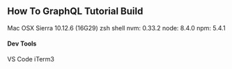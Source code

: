 ## How To GraphQL Tutorial Build

Mac OSX Sierra 
10.12.6 (16G29) 
zsh shell 
nvm: 0.33.2 
node: 8.4.0 
npm: 5.4.1 

#### Dev Tools
VS Code 
iTerm3 